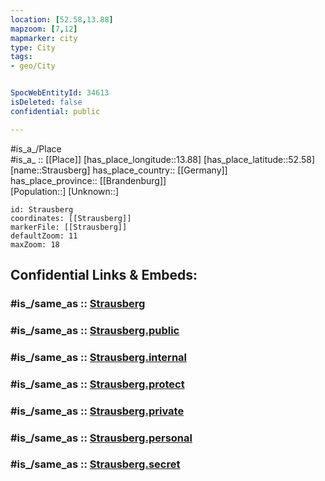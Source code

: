```yaml
---
location: [52.58,13.88] 
mapzoom: [7,12] 
mapmarker: city 
type: City
tags:
- geo/City


SpocWebEntityId: 34613
isDeleted: false
confidential: public

---
```

#is_a_/Place  
#is_a_ :: [[Place]] 
[has_place_longitude::13.88] 
[has_place_latitude::52.58] 
[name::Strausberg] 
has_place_country:: [[Germany]]  
has_place_province:: [[Brandenburg]]  
[Population::] 
[Unknown::] 


```leaflet
id: Strausberg
coordinates: [[Strausberg]] 
markerFile: [[Strausberg]] 
defaultZoom: 11 
maxZoom: 18
```


## Confidential Links & Embeds: 

### #is_/same_as :: [Strausberg](/_Standards/Earth/Continent/Europe/Europe~Central/Germany/Germany~East/Brandenburg/counties~Brandenburg/Märkisch-Oderland/cities~Oderland/Strausberg.md) 

### #is_/same_as :: [Strausberg.public](/_public/Earth/Continent/Europe/Europe~Central/Germany/Germany~East/Brandenburg/counties~Brandenburg/Märkisch-Oderland/cities~Oderland/Strausberg.public.md) 

### #is_/same_as :: [Strausberg.internal](/_internal/Earth/Continent/Europe/Europe~Central/Germany/Germany~East/Brandenburg/counties~Brandenburg/Märkisch-Oderland/cities~Oderland/Strausberg.internal.md) 

### #is_/same_as :: [Strausberg.protect](/_protect/Earth/Continent/Europe/Europe~Central/Germany/Germany~East/Brandenburg/counties~Brandenburg/Märkisch-Oderland/cities~Oderland/Strausberg.protect.md) 

### #is_/same_as :: [Strausberg.private](/_private/Earth/Continent/Europe/Europe~Central/Germany/Germany~East/Brandenburg/counties~Brandenburg/Märkisch-Oderland/cities~Oderland/Strausberg.private.md) 

### #is_/same_as :: [Strausberg.personal](/_personal/Earth/Continent/Europe/Europe~Central/Germany/Germany~East/Brandenburg/counties~Brandenburg/Märkisch-Oderland/cities~Oderland/Strausberg.personal.md) 

### #is_/same_as :: [Strausberg.secret](/_secret/Earth/Continent/Europe/Europe~Central/Germany/Germany~East/Brandenburg/counties~Brandenburg/Märkisch-Oderland/cities~Oderland/Strausberg.secret.md)

